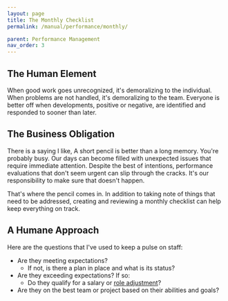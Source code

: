 ```yaml
---
layout: page
title: The Monthly Checklist
permalink: /manual/performance/monthly/

parent: Performance Management
nav_order: 3
---
```


## The Human Element
When good work goes unrecognized, it's demoralizing to the individual. When 
problems are not handled, it's demoralizing to the team. Everyone is better 
off when developments, positive or negative, are identified and responded to 
sooner than later.

## The Business Obligation
There is a saying I like, A short pencil is better than a long memory. You're
probably busy. Our days can become filled with unexpected issues that require 
immediate attention. Despite the best of intentions, performance evaluations 
that don't seem urgent can slip through the cracks. It's our responsibility to 
make sure that doesn't happen.

That's where the pencil comes in. In addition to taking note of things that
need to be addressed, creating and reviewing a monthly checklist can help keep
everything on track.

## A Humane Approach
Here are the questions that I've used to keep a pulse on staff:

* Are they meeting expectations?
  * If not, is there a plan in place and what is its status?
* Are they exceeding expectations? If so:
  * Do they qualify for a salary or [role adjustment](/manual/performance/titles-and-career-ladders/)?
* Are they on the best team or project based on their abilities and goals?
